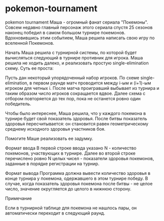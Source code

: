 # pokemon-tournament
pokemon tournament
Маша - огромный фанат сериала "Покемоны". Совсем недавно главный персонаж этого сериала спустя 25 сезонов наконец победил в самом большом турнире покемонов. Вдохновившись этим событием, Маша решила написать свою игру по вселенной Покемонов.

Начать Маша решила с турнирной системы, по которой будет вычисляться следующий в турнире противник для игрока. Маша решила не ходить далеко, и реализовать простую single-elimination схему. Суть ее проста:

Пусть дан некоторый упорядоченный набор игроков. По схеме single-elimination, в первом раунде матч проводится между i-ым и (i+1)-ым игроком для четных i. После матча проигравший выбывает из турнира и таким образом число игроков сокращается вдвое. Далее схема с отбором повторяется до тех пор, пока не останется ровно один победитель.

Чтобы было интереснее, Маша решила, что у каждого покемона в турнире будет свой показатель здоровья. После битвы показатель здоровья пересчитывается: он становится равен геометрическому среднему исходного здоровья участников боя.

Помогите Маше реализовать ее задумку.

Формат ввода
В первой строке ввода указано N - количество покемонов, участвующих в турнире. Далее во второй строке перечислено ровно N целых чисел - показатели здоровья покемонов, заданные в порядке регистрации на турнир.

Формат вывода
Программа должна вывести количество здоровья в конце турнира у покемона, одержавшего в этом турнире победу. В случае, когда показатель здоровья покемона после битвы - не целое число, значение округляется до целого в нижнюю сторону.

Примечание

Если в турнирной таблице для покемона не нашлось пары, он автоматически переходит в следующий раунд.
